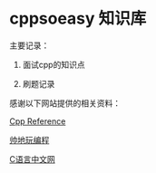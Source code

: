 

# cppsoeasy 知识库 

主要记录：

1. 面试cpp的知识点

2. 刷题记录



感谢以下网站提供的相关资料：

[Cpp Reference](https://zh.cppreference.com/w/cpp/container)

[帅地玩编程](https://www.iamshuaidi.com/2529.html)

[C语言中文网](http://c.biancheng.net/stl/stl_basic/)





